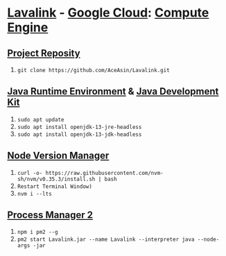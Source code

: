 # [Lavalink](https://github.com/Frederikam/Lavalink) - [Google Cloud](https://cloud.google.com): [Compute Engine](https://console.cloud.google.com)

## [Project Reposity](https://github.com/AceAsin/Lavalink)

1. ```git clone https://github.com/AceAsin/Lavalink.git```

## [Java Runtime Environment](https://jdk.java.net/) & [Java Development Kit](https://jdk.java.net/)
  
1. ```sudo apt update```
2. ```sudo apt install openjdk-13-jre-headless```
3. ```sudo apt install openjdk-13-jdk-headless```

## [Node Version Manager](https://github.com/nvm-sh/nvm)

1. ```curl -o- https://raw.githubusercontent.com/nvm-sh/nvm/v0.35.3/install.sh | bash```
2. ```Restart Terminal Window)```
3. ```nvm i --lts```

## [Process Manager 2](https://github.com/Unitech/pm2)

1. ```npm i pm2 --g```
2. ```pm2 start Lavalink.jar --name Lavalink --interpreter java --node-args -jar```
